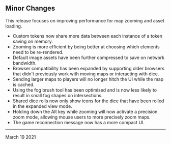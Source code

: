 ## Minor Changes

This release focuses on improving performance for map zooming and asset loading.

- Custom tokens now share more data between each instance of a token saving on memory.
- Zooming is more efficient by being better at choosing which elements need to be re-rendered.
- Default image assets have been further compressed to save on network bandwidth.
- Browser compatibility has been expanded by supporting older browsers that didn't previously work with moving maps or interacting with dice.
- Sending larger maps to players will no longer hitch the UI while the map is cached.
- Using the fog brush tool has been optimised and is now less likely to result in small fog shapes on intersections.
- Shared dice rolls now only show icons for the dice that have been rolled in the expanded view mode.
- Holding down the Alt key while zooming will now activate a precision zoom mode, allowing mouse users to more precisely zoom maps.
- The game reconnection message now has a more compact UI.

---

March 19 2021
